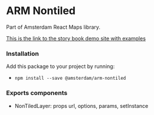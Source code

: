 # ARM Nontiled

Part of Amsterdam React Maps library.

[This is the link to the story book demo site with examples](https://amsterdam.github.io/amsterdam-react-maps)


### Installation
Add this package to your project by running:
- `npm install --save @amsterdam/arm-nontiled`

### Exports components
- NonTiledLayer: props url, options, params, setInstance
